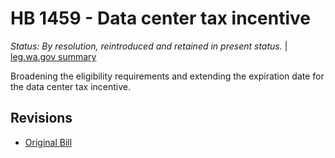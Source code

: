 # HB 1459 - Data center tax incentive
*Status: By resolution, reintroduced and retained in present status.* | [leg.wa.gov summary](https://app.leg.wa.gov/billsummary?BillNumber=1459&Year=2021)

Broadening the eligibility requirements and extending the expiration date for the data center tax incentive.

## Revisions
* [Original Bill](1/)